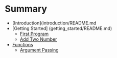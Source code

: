 # Summary

* [Introduction](introduction/README.md
* [Getting Started] (getting_started/README.md)
    * [First Program](introduction/first_program.md)
    * [Add Two Number](introduction/add_num.md)
* [Functions](functions/README.md)
    * [Argument Passing](functions/arg_pass.md)
